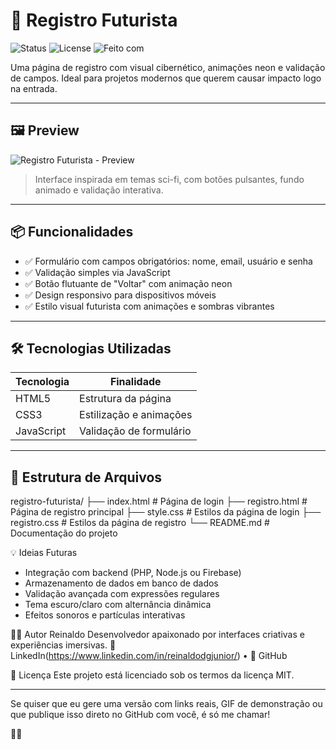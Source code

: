 # 🚀 Registro Futurista

![Status](https://img.shields.io/badge/status-em%20desenvolvimento-blue)
![License](https://img.shields.io/badge/license-MIT-green)
![Feito com](https://img.shields.io/badge/feito%20com-HTML%2C%20CSS%2C%20JS-orange)

Uma página de registro com visual cibernético, animações neon e validação de campos. Ideal para projetos modernos que querem causar impacto logo na entrada.

---

## 🖼️ Preview

![Registro Futurista - Preview](https://via.placeholder.com/800x400.png?text=Registro+Futurista+Preview)

> Interface inspirada em temas sci-fi, com botões pulsantes, fundo animado e validação interativa.

---

## 📦 Funcionalidades

- ✅ Formulário com campos obrigatórios: nome, email, usuário e senha  
- ✅ Validação simples via JavaScript  
- ✅ Botão flutuante de "Voltar" com animação neon  
- ✅ Design responsivo para dispositivos móveis  
- ✅ Estilo visual futurista com animações e sombras vibrantes  

---

## 🛠️ Tecnologias Utilizadas

| Tecnologia | Finalidade |
|------------|------------|
| HTML5      | Estrutura da página |
| CSS3       | Estilização e animações |
| JavaScript | Validação de formulário |

---

## 📁 Estrutura de Arquivos
registro-futurista/ 
├── index.html         # Página de login 
├── registro.html      # Página de registro principal 
├── style.css          # Estilos da página de login 
├── registro.css       # Estilos da página de registro 
└── README.md          # Documentação do projeto

💡 Ideias Futuras
- Integração com backend (PHP, Node.js ou Firebase)
- Armazenamento de dados em banco de dados
- Validação avançada com expressões regulares
- Tema escuro/claro com alternância dinâmica
- Efeitos sonoros e partículas interativas

👨‍💻 Autor
Reinaldo
Desenvolvedor apaixonado por interfaces criativas e experiências imersivas.
🔗 LinkedIn(https://www.linkedin.com/in/reinaldodgjunior/) • 🔗 GitHub

📄 Licença
Este projeto está licenciado sob os termos da licença MIT.

---

Se quiser que eu gere uma versão com links reais, GIF de demonstração ou que publique isso direto no GitHub com você, é só me chamar!


